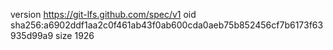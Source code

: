 version https://git-lfs.github.com/spec/v1
oid sha256:a6902ddf1aa2c0f461ab43f0ab600cda0aeb75b852456cf7b6173f63935d99a9
size 1926
